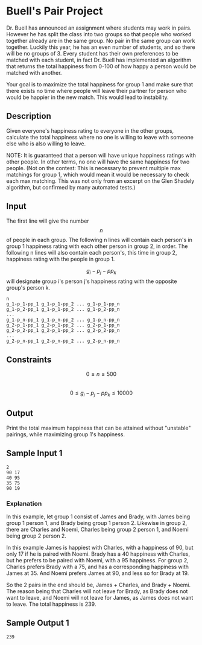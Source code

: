 # Buell's Pair Project

Dr. Buell has announced an assignment where students may work in pairs. However he has split the class into two groups so that people who worked together already are in the same group. No pair in the same group can work together. Luckily this year, he has an even number of students, and so there will be no groups of 3. Every student has their own preferences to be matched with each student, in fact Dr. Buell has implemented an algorithm that returns the total happiness from 0-100 of how happy a person would be matched with another.

Your goal is to maximize the total happiness for group 1 and make sure that there exists no time where people will leave their partner for person who would be happier in the new match. This would lead to instability.

## Description

Given everyone's happiness rating to everyone in the other groups, calculate the total happiness where no one is willing to leave with someone else who is also willing to leave.

NOTE: It is guaranteed that a person will have unique happiness ratings with other people. In other terms, no one will have the same happiness for two people. (Not on the contest: This is necessary to prevent multiple max matchings for group 1, which would mean it would be necessary to check each max matching. This was not only from an excerpt on the Glen Shadely algorithm, but confirmed by many automated tests.)

## Input

The first line will give the number $$n$$ of people in each group. The following n lines will contain each person's in group 1 happiness rating with each other person in group 2, in order. The following n lines will also contain each person's, this time in group 2, happiness rating with the people in group 1.

$$g_i-p_j-pp_k$$ will designate group i's person j's happiness rating with the opposite group's person k.

```
n
g_1-p_1-pp_1 g_1-p_1-pp_2 ... g_1-p_1-pp_n
g_1-p_2-pp_1 g_1-p_1-pp_2 ... g_1-p_2-pp_n
...
g_1-p_n-pp_1 g_1-p_n-pp_2 ... g_1-p_n-pp_n
g_2-p_1-pp_1 g_2-p_1-pp_2 ... g_2-p_1-pp_n
g_2-p_2-pp_1 g_2-p_1-pp_2 ... g_2-p_2-pp_n
...
g_2-p_n-pp_1 g_2-p_n-pp_2 ... g_2-p_n-pp_n
```

## Constraints
$$0 \leq n \leq 500$$  
$$0 \leq g_i-p_j-pp_k \leq 10000$$

## Output

Print the total maximum happiness that can be attained without "unstable" pairings, while maximizing group 1's happiness.

## Sample Input 1

```
2
90 17
40 95
35 75
90 19
```

### Explanation

In this example, let group 1 consist of James and Brady, with James being group 1 person 1, and Brady being group 1 person 2. Likewise in group 2, there are Charles and Noemi, Charles being group 2 person 1, and Noemi being group 2 person 2.

In this example James is happiest with Charles, with a happiness of 90, but only 17 if he is paired with Noemi. Brady has a 40 happiness with Charles, but he prefers to be paired with Noemi, with a 95 happiness. For group 2, Charles prefers Brady with a 75, and has a corresponding happiness with James at 35. And Noemi prefers James at 90, and less so for Brady at 19.

So the 2 pairs in the end should be, James + Charles, and Brady + Noemi. The reason being that Charles will not leave for Brady, as Brady does not want to leave, and Noemi will not leave for James, as James does not want to leave. The total happiness is 239.

## Sample Output 1

```
239
```
